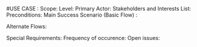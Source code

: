 #USE CASE : 
Scope: 
Level: 
Primary Actor: 
Stakeholders and Interests List:
Preconditions: 
Main Success Scenario (Basic Flow) :


Alternate Flows:

Special Requirements:
Frequency of occurence:
Open issues: 



